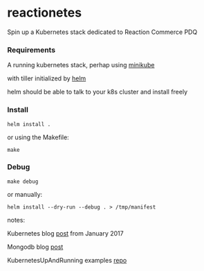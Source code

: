 # reactionetes
Spin up a Kubernetes stack dedicated to Reaction Commerce PDQ

### Requirements

A running kubernetes stack, perhap using
[minikube](https://github.com/kubernetes/minikube)

with tiller initialized by
[helm](https://helm.sh/)

helm should be able to talk to your k8s cluster
and install freely

### Install

```
helm install .
```

or using the Makefile:

```
make
```

### Debug

```
make debug
```

or manually:

```
helm install --dry-run --debug . > /tmp/manifest
```

notes:

Kubernetes blog [post](http://blog.kubernetes.io/2017/01/running-mongodb-on-kubernetes-with-statefulsets.html) from  January 2017 

Mongodb blog [post](https://www.mongodb.com/blog/post/running-mongodb-as-a-microservice-with-docker-and-kubernetes)

KubernetesUpAndRunning examples [repo](https://github.com/kubernetes-up-and-running/examples)
